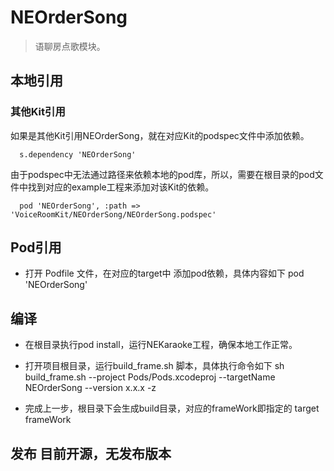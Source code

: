 # NEOrderSong

> 语聊房点歌模块。

## 本地引用

### 其他Kit引用
如果是其他Kit引用NEOrderSong，就在对应Kit的podspec文件中添加依赖。

```
  s.dependency 'NEOrderSong'
```

由于podspec中无法通过路径来依赖本地的pod库，所以，需要在根目录的pod文件中找到对应的example工程来添加对该Kit的依赖。

```
  pod 'NEOrderSong', :path => 'VoiceRoomKit/NEOrderSong/NEOrderSong.podspec'
```

## Pod引用
- 打开 Podfile 文件，在对应的target中 添加pod依赖，具体内容如下
    pod 'NEOrderSong'
    
## 编译
- 在根目录执行pod install，运行NEKaraoke工程，确保本地工作正常。

- 打开项目根目录，运行build_frame.sh 脚本，具体执行命令如下
    sh build_frame.sh  --project Pods/Pods.xcodeproj  --targetName NEOrderSong --version x.x.x -z
- 完成上一步，根目录下会生成build目录，对应的frameWork即指定的 target frameWork
    
    
## 发布 目前开源，无发布版本


